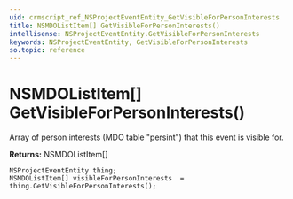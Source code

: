```yaml
---
uid: crmscript_ref_NSProjectEventEntity_GetVisibleForPersonInterests
title: NSMDOListItem[] GetVisibleForPersonInterests()
intellisense: NSProjectEventEntity.GetVisibleForPersonInterests
keywords: NSProjectEventEntity, GetVisibleForPersonInterests
so.topic: reference
---
```


# NSMDOListItem[] GetVisibleForPersonInterests()

Array of person interests (MDO table "persint") that this event is visible for.

**Returns:** NSMDOListItem[]

```crmscript
NSProjectEventEntity thing;
NSMDOListItem[] visibleForPersonInterests  = thing.GetVisibleForPersonInterests();
```

